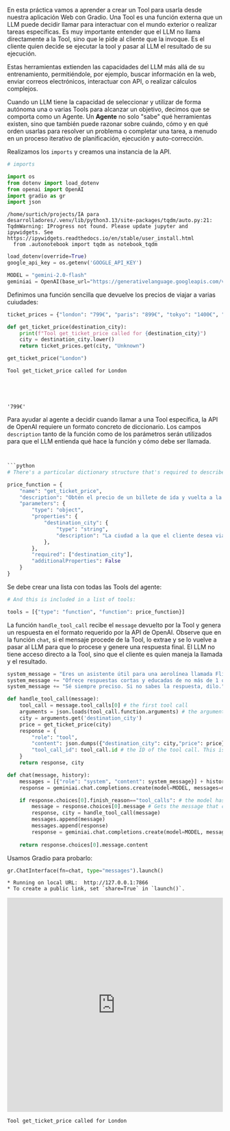 
En esta práctica vamos a aprender a crear un Tool para usarla desde nuestra aplicación Web con Gradio. Una Tool es una función externa que un LLM puede decidir llamar para interactuar con el mundo exterior o realizar tareas específicas. Es muy importante entender que el LLM no llama directamente a la Tool, sino que le pide al cliente que la invoque. Es el cliente quien decide se ejecutar la tool y pasar al LLM el resultado de su ejecución.

Estas herramientas extienden las capacidades del LLM más allá de su entrenamiento, permitiéndole, por ejemplo, buscar información en la web, enviar correos electrónicos, interactuar con API, o realizar cálculos complejos.

Cuando un LLM tiene la capacidad de seleccionar y utilizar de forma autónoma una o varias Tools para alcanzar un objetivo, decimos que se comporta como un Agente. Un **Agente** no solo "sabe" qué herramientas existen, sino que también puede razonar sobre cuándo, cómo y en qué orden usarlas para resolver un problema o completar una tarea, a menudo en un proceso iterativo de planificación, ejecución y auto-corrección.

Realizamos los `imports` y creamos una instancia de la API.


```python
# imports

import os
from dotenv import load_dotenv
from openai import OpenAI
import gradio as gr
import json
```

    /home/surtich/projects/IA para desarrolladores/.venv/lib/python3.13/site-packages/tqdm/auto.py:21: TqdmWarning: IProgress not found. Please update jupyter and ipywidgets. See https://ipywidgets.readthedocs.io/en/stable/user_install.html
      from .autonotebook import tqdm as notebook_tqdm



```python
load_dotenv(override=True)
google_api_key = os.getenv('GOOGLE_API_KEY')
```


```python
MODEL = "gemini-2.0-flash"
geminiai = OpenAI(base_url="https://generativelanguage.googleapis.com/v1beta", api_key=google_api_key)
```

Definimos una función sencilla que devuelve los precios de viajar a varias cuiudades:


```python
ticket_prices = {"london": "799€", "paris": "899€", "tokyo": "1400€", "berlin": "499€"}

def get_ticket_price(destination_city):
    print(f"Tool get_ticket_price called for {destination_city}")
    city = destination_city.lower()
    return ticket_prices.get(city, "Unknown")
```


```python
get_ticket_price("London")
```

    Tool get_ticket_price called for London





    '799€'



Para ayudar al agente a decidir cuando llamar a una Tool específica, la API de OpenAI requiere un formato concreto de diccionario. Los campos `description` tanto de la función como de los parámetros serán utilizados para que el LLM entienda qué hace la función y cómo debe ser llamada.
```python


```python
# There's a particular dictionary structure that's required to describe our function:

price_function = {
    "name": "get_ticket_price",
    "description": "Obtén el precio de un billete de ida y vuelta a la ciudad de destino. Llama a esta función siempre que necesites saber el precio del billete, por ejemplo, cuando un cliente pregunte '¿Cuánto cuesta un billete a esta ciudad?'",
    "parameters": {
        "type": "object",
        "properties": {
            "destination_city": {
                "type": "string",
                "description": "La ciudad a la que el cliente desea viajar",
            },
        },
        "required": ["destination_city"],
        "additionalProperties": False
    }
}
```

Se debe crear una lista con todas las Tools del agente:


```python
# And this is included in a list of tools:

tools = [{"type": "function", "function": price_function}]
```

La función `handle_tool_call` recibe el `message` devuelto por la Tool y genera un respuesta en el formato requerido por la API de OpenAI. Observe que en la función `chat`, si el mensaje procede de la Tool, lo extrae y se lo vuelve a pasar al LLM para que lo procese y genere una respuesta final. El LLM no tiene acceso directo a la Tool, sino que el cliente es quien maneja la llamada y el resultado.


```python
system_message = "Eres un asistente útil para una aerolínea llamada FlightAI. "
system_message += "Ofrece respuestas cortas y educadas de no más de 1 oración. "
system_message += "Sé siempre preciso. Si no sabes la respuesta, dilo."

def handle_tool_call(message):
    tool_call = message.tool_calls[0] # the first tool call
    arguments = json.loads(tool_call.function.arguments) # the arguments are a JSON string. json.loads() parses it to a dict
    city = arguments.get('destination_city')
    price = get_ticket_price(city)
    response = {
        "role": "tool",
        "content": json.dumps({"destination_city": city,"price": price}), # the content is a JSON string. json.dumps() converts a dict to a JSON string
        "tool_call_id": tool_call.id # the ID of the tool call. This is used to identify the tool call in the response
    }
    return response, city

def chat(message, history):
    messages = [{"role": "system", "content": system_message}] + history + [{"role": "user", "content": message}]
    response = geminiai.chat.completions.create(model=MODEL, messages=messages, tools=tools)

    if response.choices[0].finish_reason=="tool_calls": # the model has called a tool
        message = response.choices[0].message # Gets the message that contains the tool call
        response, city = handle_tool_call(message) 
        messages.append(message) 
        messages.append(response)
        response = geminiai.chat.completions.create(model=MODEL, messages=messages)
    
    return response.choices[0].message.content
```

Usamos Gradio para probarlo:


```python
gr.ChatInterface(fn=chat, type="messages").launch()
```

    * Running on local URL:  http://127.0.0.1:7866
    * To create a public link, set `share=True` in `launch()`.



<div><iframe src="http://127.0.0.1:7866/" width="100%" height="500" allow="autoplay; camera; microphone; clipboard-read; clipboard-write;" frameborder="0" allowfullscreen></iframe></div>





    



    Tool get_ticket_price called for London

